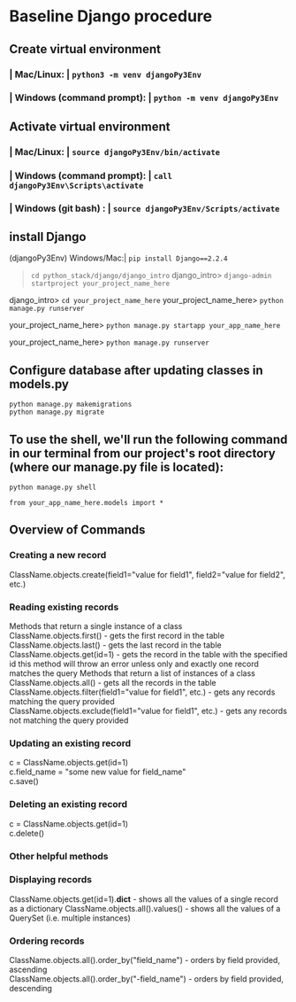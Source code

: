 # Baseline Django procedure

## Create virtual environment

### | Mac/Linux: | `python3 -m venv djangoPy3Env`

### | Windows (command prompt): | `python -m venv djangoPy3Env`

## Activate virtual environment

### | Mac/Linux: | `source djangoPy3Env/bin/activate`

### | Windows (command prompt): | `call djangoPy3Env\Scripts\activate`

### | Windows (git bash) : | `source djangoPy3Env/Scripts/activate`

## install Django

(djangoPy3Env) Windows/Mac:| `pip install Django==2.2.4`

 <!-- 1. With our Django virtual environment activated, create a new Django project. First navigate to where you want the project to be saved (for these first few assignments, that will be the python_stack/django/django_intro folder). Then run this command, specifying a project name of our choosing: -->

> `cd python_stack/django/django_intro`
> django_intro> `django-admin startproject your_project_name_here`

<!-- Navigate into the folder that was just created. A new Django project has just been created--let's run it! -->

django_intro> `cd your_project_name_here`
your_project_name_here> `python manage.py runserver`

<!-- 2. For every app we want to add to our project, we'll do the following: -->

your_project_name_here> `python manage.py startapp your_app_name_here`

<!-- The apps in a project CANNOT have the same name as the project. -->

<!-- 3. Let's run our app again and check it out at localhost:8000/. Whew. We've done it! -->

your_project_name_here> `python manage.py runserver`

## Configure database after updating classes in models.py

`python manage.py makemigrations`  
`python manage.py migrate`

## To use the shell, we'll run the following command in our terminal from our project's root directory (where our manage.py file is located):

`python manage.py shell`

<!-- Once we're in the shell, we can access all of our functions and classes in our files. To do so, we just need to specify which modules (files) we need. Since we are interested specifically in working with our models, let's import them: -->

`from your_app_name_here.models import *`

## Overview of Commands

### Creating a new record

ClassName.objects.create(field1="value for field1", field2="value for field2", etc.)

### Reading existing records

Methods that return a single instance of a class  
ClassName.objects.first() - gets the first record in the table  
ClassName.objects.last() - gets the last record in the table  
ClassName.objects.get(id=1) - gets the record in the table with the specified id
this method will throw an error unless only and exactly one record matches the query
Methods that return a list of instances of a class  
ClassName.objects.all() - gets all the records in the table  
ClassName.objects.filter(field1="value for field1", etc.) - gets any records matching the query provided  
ClassName.objects.exclude(field1="value for field1", etc.) - gets any records not matching the query provided

### Updating an existing record

c = ClassName.objects.get(id=1)  
c.field_name = "some new value for field_name"  
c.save()

### Deleting an existing record

c = ClassName.objects.get(id=1)  
c.delete()

### Other helpful methods

### Displaying records

ClassName.objects.get(id=1).**dict** - shows all the values of a single record as a dictionary ClassName.objects.all().values() - shows all the values of a QuerySet (i.e. multiple instances)

### Ordering records

ClassName.objects.all().order_by("field_name") - orders by field provided, ascending  
ClassName.objects.all().order_by("-field_name") - orders by field provided, descending
